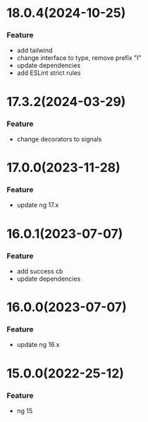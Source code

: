 # 18.0.4(2024-10-25)

### Feature

-   add tailwind
-   change interface to type, remove prefix "I"
-   update dependencies
-   add ESLint strict rules

# 17.3.2(2024-03-29)

### Feature

-   change decorators to signals

<a name="16.0.0"></a>

# 17.0.0(2023-11-28)

### Feature

-   update ng 17.x

<a name="16.0.0"></a>

# 16.0.1(2023-07-07)

### Feature

-   add success cb
-   update dependencies

# 16.0.0(2023-07-07)

### Feature

-   update ng 16.x

<a name="16.0.0"></a>

# 15.0.0(2022-25-12)

### Feature

-   ng 15

<a name="15.0.0"></a>
